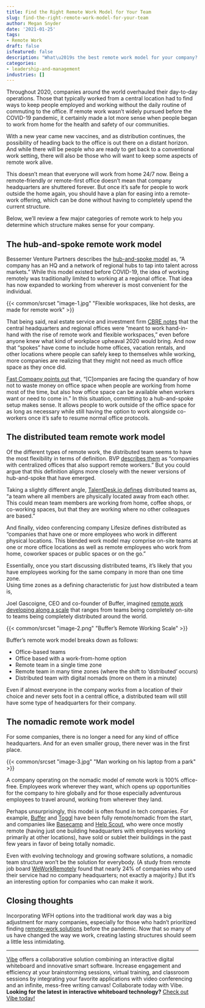 ```yaml
---
title: Find the Right Remote Work Model for Your Team
slug: find-the-right-remote-work-model-for-your-team
author: Megan Snyder
date: '2021-01-25'
tags:
- Remote Work
draft: false
isfeatured: false
description: "What\u2019s the best remote work model for your company? Look at our guide to find out."
categories:
- leadership-and-management
industries: []
---
```


Throughout 2020, companies around the world overhauled their day-to-day operations. Those that typically worked from a central location had to find ways to keep people employed and working without the daily routine of commuting to the office. If remote work wasn’t widely pursued before the COVID-19 pandemic, it certainly made a lot more sense when people began to work from home for the health and safety of our communities.

With a new year came new vaccines, and as distribution continues, the possibility of heading back to the office is out there on a distant horizon. And while there will be people who are ready to get back to a conventional work setting, there will also be those who will want to keep some aspects of remote work alive.

This doesn’t mean that everyone will work from home 24/7 now. Being a remote-friendly or remote-first office doesn’t mean that company headquarters are shuttered forever. But once it’s safe for people to work outside the home again, you should have a plan for easing into a remote-work offering, which can be done without having to completely upend the current structure.

Below, we’ll review a few major categories of remote work to help you determine which structure makes sense for your company.

## The hub-and-spoke remote work model

Bessemer Venture Partners describes the [hub-and-spoke model](https://www.bvp.com/atlas/remote-work) as, “A company has an HQ and a network of regional hubs to tap into talent across markets.” While this model existed before COVID-19, the idea of working remotely was traditionally limited to working at a regional office. That idea has now expanded to working from wherever is most convenient for the individual.

{{< common/srcset "image-1.jpg" "Flexible workspaces, like hot desks, are made for remote work" >}}

That being said, real estate service and investment firm [CBRE notes](https://www.cbre.us/canada/about/advantage-insights/articles/how-the-hub-and-spoke-model-could-evolve-into-the-office-of-the-future) that the central headquarters and regional offices were “meant to work hand-in-hand with the rise of remote work and flexible workspaces,” even before anyone knew what kind of workplace upheaval 2020 would bring. And now that “spokes” have come to include home offices, vacation rentals, and other locations where people can safely keep to themselves while working, more companies are realizing that they might not need as much office space as they once did.

[Fast Company points out](https://www.fastcompany.com/90545418/see-the-unusual-new-office-design-that-deloitte-and-kpmg-are-exploring) that, “[C]ompanies are facing the quandary of how not to waste money on office space when people are working from home most of the time, but also how office space can be available when workers want or need to come in.” In this situation, committing to a hub-and-spoke setup makes sense. It allows people to work outside of the office space for as long as necessary while still having the option to work alongside co-workers once it’s safe to resume normal office protocols.

## The distributed team remote work model

Of the different types of remote work, the distributed team seems to have the most flexibility in terms of definition. BVP [describes them](https://www.bvp.com/atlas/remote-work) as “companies with centralized offices that also support remote workers.” But you could argue that this definition aligns more closely with the newer versions of hub-and-spoke that have emerged.

Taking a slightly different angle, [TalentDesk.io defines](https://blog.talentdesk.io/blog/what-is-distributed-team) distributed teams as, “a team where all members are physically located away from each other. This could mean team members are working from home, coffee shops, or co-working spaces, but that they are working where no other colleagues are based.”

And finally, video conferencing company Lifesize defines distributed as “companies that have one or more employees who work in different physical locations. This blended work model may comprise on-site teams at one or more office locations as well as remote employees who work from home, coworker spaces or public spaces or on the go.”

Essentially, once you start discussing distributed teams, it’s likely that you have employees working for the same company in more than one time zone.  
Using time zones as a defining characteristic for just how distributed a team is, 

Joel Gascoigne, CEO and co-founder of Buffer, imagined [remote work developing along a scale](https://buffer.com/resources/remote-working-scale/) that ranges from teams being completely on-site to teams being completely distributed around the world. 

{{< common/srcset "image-2.png" "Buffer’s Remote Working Scale" >}}

Buffer’s remote work model breaks down as follows:

- Office-based teams
- Office based with a work-from-home option
- Remote team in a single time zone
- Remote team in many time zones (where the shift to ‘distributed’ occurs)
- Distributed team with digital nomads (more on them in a minute)

Even if almost everyone in the company works from a location of their choice and never sets foot in a central office, a distributed team will still have some type of headquarters for their company.

## The nomadic remote work model

For some companies, there is no longer a need for any kind of office headquarters. And for an even smaller group, there never was in the first place.

{{< common/srcset "image-3.jpg" "Man working on his laptop from a park" >}}

A company operating on the nomadic model of remote work is 100% office-free. Employees work wherever they want, which opens up opportunities for the company to hire globally and for those especially adventurous employees to travel around, working from wherever they land.

Perhaps unsurprisingly, this model is often found in tech companies. For example, [Buffer](https://buffer.com/about) and [Toggl](https://toggl.com/plan/about) have been fully remote/nomadic from the start, and companies like [Basecamp](https://basecamp.com/about/office) and [Help Scout](https://nohq.co/blog/leah-knobler-help-scout/), who were once mostly remote (having just one building headquarters with employees working primarily at other locations), have sold or sublet their buildings in the past few years in favor of being totally nomadic.

Even with evolving technology and growing software solutions, a nomadic team structure won’t be the solution for everybody. (A study from remote job board [WeWorkRemotely](https://weworkremotely.com/remote-work-trends) found that nearly 24% of companies who used their service had no company headquarters; not exactly a majority.) But it’s an interesting option for companies who can make it work.

## Closing thoughts

Incorporating WFH options into the traditional work day was a big adjustment for many companies, especially for those who hadn’t prioritized finding [remote-work solutions](https://vibe.us/lp/scenario-remote/) before the pandemic. Now that so many of us have changed the way we work, creating lasting structures should seem a little less intimidating.



---

[Vibe](https://vibe.us/) offers a collaborative solution combining an interactive digital whiteboard and innovative smart software. Increase engagement and efficiency at your brainstorming sessions, virtual training, and classroom sessions by integrating your favorite applications with video conferencing and an infinite, mess-free writing canvas! Collaborate today with Vibe.  
**Looking for the latest in interactive whiteboard technology?** [Check out Vibe today!](https://vibe.us/order/)
